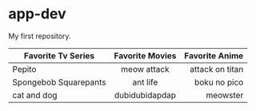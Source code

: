 # app-dev
My first repository.

| Favorite Tv Series        | Favorite Movies           | Favorite Anime  |
| ------------- |:-------------:| -----:|
| Pepito        | meow attack | attack on titan |
| Spongebob Squarepants      | ant life      |   boku no pico |
| cat and dog | dubidubidapdap      |    meowster |
